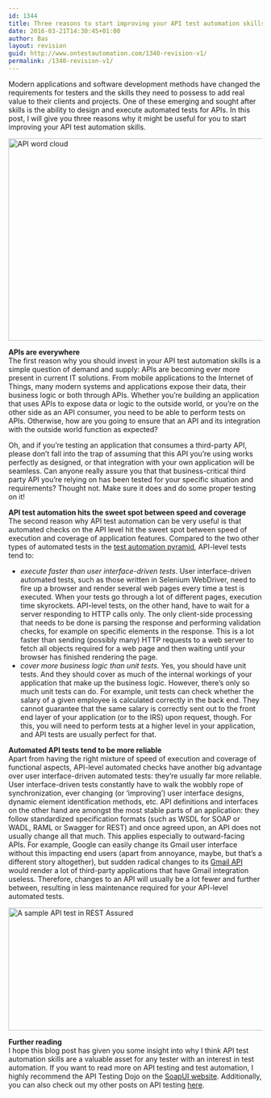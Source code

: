 ```yaml
---
id: 1344
title: Three reasons to start improving your API test automation skills
date: 2016-03-21T14:30:45+01:00
author: Bas
layout: revision
guid: http://www.ontestautomation.com/1340-revision-v1/
permalink: /1340-revision-v1/
---
```

Modern applications and software development methods have changed the requirements for testers and the skills they need to possess to add real value to their clients and projects. One of these emerging and sought after skills is the ability to design and execute automated tests for APIs. In this post, I will give you three reasons why it might be useful for you to start improving your API test automation skills.

<a href="http://www.ontestautomation.com/?attachment_id=1342" rel="attachment wp-att-1342"><img src="http://www.ontestautomation.com/wp-content/uploads/2016/03/api_wordcloud.jpg" alt="API word cloud" width="698" height="400" class="aligncenter size-full wp-image-1342" srcset="https://www.ontestautomation.com/wp-content/uploads/2016/03/api_wordcloud.jpg 698w, https://www.ontestautomation.com/wp-content/uploads/2016/03/api_wordcloud-300x172.jpg 300w" sizes="(max-width: 698px) 100vw, 698px" /></a>

**APIs are everywhere**  
The first reason why you should invest in your API test automation skills is a simple question of demand and supply: APIs are becoming ever more present in current IT solutions. From mobile applications to the Internet of Things, many modern systems and applications expose their data, their business logic or both through APIs. Whether you&#8217;re building an application that uses APIs to expose data or logic to the outside world, or you&#8217;re on the other side as an API consumer, you need to be able to perform tests on APIs. Otherwise, how are you going to ensure that an API and its integration with the outside world function as expected?

Oh, and if you&#8217;re testing an application that consumes a third-party API, please don&#8217;t fall into the trap of assuming that this API you&#8217;re using works perfectly as designed, or that integration with your own application will be seamless. Can anyone really assure you that that business-critical third party API you&#8217;re relying on has been tested for your specific situation and requirements? Thought not. Make sure it does and do some proper testing on it!

**API test automation hits the sweet spot between speed and coverage**  
The second reason why API test automation can be very useful is that automated checks on the API level hit the sweet spot between speed of execution and coverage of application features. Compared to the two other types of automated tests in the <a href="https://www.mountaingoatsoftware.com/blog/the-forgotten-layer-of-the-test-automation-pyramid" target="_blank">test automation pyramid</a>, API-level tests tend to:

  * _execute faster than user interface-driven tests_. User interface-driven automated tests, such as those written in Selenium WebDriver, need to fire up a browser and render several web pages every time a test is executed. When your tests go through a lot of different pages, execution time skyrockets. API-level tests, on the other hand, have to wait for a server responding to HTTP calls only. The only client-side processing that needs to be done is parsing the response and performing validation checks, for example on specific elements in the response. This is a lot faster than sending (possibly many) HTTP requests to a web server to fetch all objects required for a web page and then waiting until your browser has finished rendering the page.
  * _cover more business logic than unit tests_. Yes, you should have unit tests. And they should cover as much of the internal workings of your application that make up the business logic. However, there&#8217;s only so much unit tests can do. For example, unit tests can check whether the salary of a given employee is calculated correctly in the back end. They cannot guarantee that the same salary is correctly sent out to the front end layer of your application (or to the IRS) upon request, though. For this, you will need to perform tests at a higher level in your application, and API tests are usually perfect for that.

**Automated API tests tend to be more reliable**  
Apart from having the right mixture of speed of execution and coverage of functional aspects, API-level automated checks have another big advantage over user interface-driven automated tests: they&#8217;re usually far more reliable. User interface-driven tests constantly have to walk the wobbly rope of synchronization, ever changing (or &#8216;improving&#8217;) user interface designs, dynamic element identification methods, etc. API definitions and interfaces on the other hand are amongst the most stable parts of an application: they follow standardized specification formats (such as WSDL for SOAP or WADL, RAML or Swagger for REST) and once agreed upon, an API does not usually change all that much. This applies especially to outward-facing APIs. For example, Google can easily change its Gmail user interface without this impacting end users (apart from annoyance, maybe, but that&#8217;s a different story altogether), but sudden radical changes to its <a href="https://developers.google.com/gmail/api/" target="_blank">Gmail API</a> would render a lot of third-party applications that have Gmail integration useless. Therefore, changes to an API will usually be a lot fewer and further between, resulting in less maintenance required for your API-level automated tests.

<a href="http://www.ontestautomation.com/?attachment_id=1343" rel="attachment wp-att-1343"><img src="http://www.ontestautomation.com/wp-content/uploads/2016/03/sample_API_test.png" alt="A sample API test in REST Assured" width="582" height="243" class="aligncenter size-full wp-image-1343" srcset="https://www.ontestautomation.com/wp-content/uploads/2016/03/sample_API_test.png 582w, https://www.ontestautomation.com/wp-content/uploads/2016/03/sample_API_test-300x125.png 300w" sizes="(max-width: 582px) 100vw, 582px" /></a>

**Further reading**  
I hope this blog post has given you some insight into why I think API test automation skills are a valuable asset for any tester with an interest in test automation. If you want to read more on API testing and test automation, I highly recommend the API Testing Dojo on the <a href="https://www.soapui.org/testing-dojo/welcome-to-the-dojo/overview.html" target="_blank">SoapUI website</a>. Additionally, you can also check out my other posts on API testing <a href="http://www.ontestautomation.com/category/api-testing/" target="_blank">here</a>.